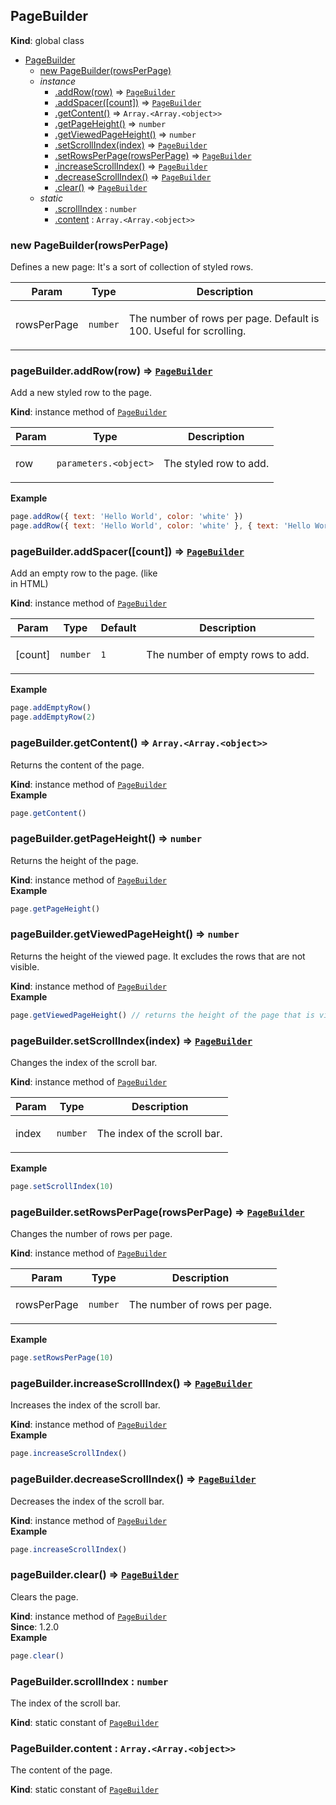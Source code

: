 <a name="PageBuilder"></a>

## PageBuilder
**Kind**: global class  

* [PageBuilder](#PageBuilder)
    * [new PageBuilder(rowsPerPage)](#new_PageBuilder_new)
    * _instance_
        * [.addRow(row)](#PageBuilder+addRow) ⇒ [<code>PageBuilder</code>](#PageBuilder)
        * [.addSpacer([count])](#PageBuilder+addSpacer) ⇒ [<code>PageBuilder</code>](#PageBuilder)
        * [.getContent()](#PageBuilder+getContent) ⇒ <code>Array.&lt;Array.&lt;object&gt;&gt;</code>
        * [.getPageHeight()](#PageBuilder+getPageHeight) ⇒ <code>number</code>
        * [.getViewedPageHeight()](#PageBuilder+getViewedPageHeight) ⇒ <code>number</code>
        * [.setScrollIndex(index)](#PageBuilder+setScrollIndex) ⇒ [<code>PageBuilder</code>](#PageBuilder)
        * [.setRowsPerPage(rowsPerPage)](#PageBuilder+setRowsPerPage) ⇒ [<code>PageBuilder</code>](#PageBuilder)
        * [.increaseScrollIndex()](#PageBuilder+increaseScrollIndex) ⇒ [<code>PageBuilder</code>](#PageBuilder)
        * [.decreaseScrollIndex()](#PageBuilder+decreaseScrollIndex) ⇒ [<code>PageBuilder</code>](#PageBuilder)
        * [.clear()](#PageBuilder+clear) ⇒ [<code>PageBuilder</code>](#PageBuilder)
    * _static_
        * [.scrollIndex](#PageBuilder.scrollIndex) : <code>number</code>
        * [.content](#PageBuilder.content) : <code>Array.&lt;Array.&lt;object&gt;&gt;</code>

<a name="new_PageBuilder_new"></a>

### new PageBuilder(rowsPerPage)
<p>Defines a new page:
It's a sort of collection of styled rows.</p>


| Param | Type | Description |
| --- | --- | --- |
| rowsPerPage | <code>number</code> | <p>The number of rows per page. Default is 100. Useful for scrolling.</p> |

<a name="PageBuilder+addRow"></a>

### pageBuilder.addRow(row) ⇒ [<code>PageBuilder</code>](#PageBuilder)
<p>Add a new styled row to the page.</p>

**Kind**: instance method of [<code>PageBuilder</code>](#PageBuilder)  

| Param | Type | Description |
| --- | --- | --- |
| row | <code>parameters.&lt;object&gt;</code> | <p>The styled row to add.</p> |

**Example**  
```js
page.addRow({ text: 'Hello World', color: 'white' })
page.addRow({ text: 'Hello World', color: 'white' }, { text: 'Hello World', color: 'white' })
```
<a name="PageBuilder+addSpacer"></a>

### pageBuilder.addSpacer([count]) ⇒ [<code>PageBuilder</code>](#PageBuilder)
<p>Add an empty row to the page. (like <br /> in HTML)</p>

**Kind**: instance method of [<code>PageBuilder</code>](#PageBuilder)  

| Param | Type | Default | Description |
| --- | --- | --- | --- |
| [count] | <code>number</code> | <code>1</code> | <p>The number of empty rows to add.</p> |

**Example**  
```js
page.addEmptyRow()
page.addEmptyRow(2)
```
<a name="PageBuilder+getContent"></a>

### pageBuilder.getContent() ⇒ <code>Array.&lt;Array.&lt;object&gt;&gt;</code>
<p>Returns the content of the page.</p>

**Kind**: instance method of [<code>PageBuilder</code>](#PageBuilder)  
**Example**  
```js
page.getContent()
```
<a name="PageBuilder+getPageHeight"></a>

### pageBuilder.getPageHeight() ⇒ <code>number</code>
<p>Returns the height of the page.</p>

**Kind**: instance method of [<code>PageBuilder</code>](#PageBuilder)  
**Example**  
```js
page.getPageHeight()
```
<a name="PageBuilder+getViewedPageHeight"></a>

### pageBuilder.getViewedPageHeight() ⇒ <code>number</code>
<p>Returns the height of the viewed page. It excludes the rows that are not visible.</p>

**Kind**: instance method of [<code>PageBuilder</code>](#PageBuilder)  
**Example**  
```js
page.getViewedPageHeight() // returns the height of the page that is visible
```
<a name="PageBuilder+setScrollIndex"></a>

### pageBuilder.setScrollIndex(index) ⇒ [<code>PageBuilder</code>](#PageBuilder)
<p>Changes the index of the scroll bar.</p>

**Kind**: instance method of [<code>PageBuilder</code>](#PageBuilder)  

| Param | Type | Description |
| --- | --- | --- |
| index | <code>number</code> | <p>The index of the scroll bar.</p> |

**Example**  
```js
page.setScrollIndex(10)
```
<a name="PageBuilder+setRowsPerPage"></a>

### pageBuilder.setRowsPerPage(rowsPerPage) ⇒ [<code>PageBuilder</code>](#PageBuilder)
<p>Changes the number of rows per page.</p>

**Kind**: instance method of [<code>PageBuilder</code>](#PageBuilder)  

| Param | Type | Description |
| --- | --- | --- |
| rowsPerPage | <code>number</code> | <p>The number of rows per page.</p> |

**Example**  
```js
page.setRowsPerPage(10)
```
<a name="PageBuilder+increaseScrollIndex"></a>

### pageBuilder.increaseScrollIndex() ⇒ [<code>PageBuilder</code>](#PageBuilder)
<p>Increases the index of the scroll bar.</p>

**Kind**: instance method of [<code>PageBuilder</code>](#PageBuilder)  
**Example**  
```js
page.increaseScrollIndex()
```
<a name="PageBuilder+decreaseScrollIndex"></a>

### pageBuilder.decreaseScrollIndex() ⇒ [<code>PageBuilder</code>](#PageBuilder)
<p>Decreases the index of the scroll bar.</p>

**Kind**: instance method of [<code>PageBuilder</code>](#PageBuilder)  
**Example**  
```js
page.increaseScrollIndex()
```
<a name="PageBuilder+clear"></a>

### pageBuilder.clear() ⇒ [<code>PageBuilder</code>](#PageBuilder)
<p>Clears the page.</p>

**Kind**: instance method of [<code>PageBuilder</code>](#PageBuilder)  
**Since**: 1.2.0  
**Example**  
```js
page.clear()
```
<a name="PageBuilder.scrollIndex"></a>

### PageBuilder.scrollIndex : <code>number</code>
<p>The index of the scroll bar.</p>

**Kind**: static constant of [<code>PageBuilder</code>](#PageBuilder)  
<a name="PageBuilder.content"></a>

### PageBuilder.content : <code>Array.&lt;Array.&lt;object&gt;&gt;</code>
<p>The content of the page.</p>

**Kind**: static constant of [<code>PageBuilder</code>](#PageBuilder)  
